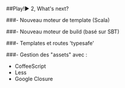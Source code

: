 ##Play!► 2, What's next?

###- Nouveau moteur de template (Scala)

###- Nouveau moteur de build (basé sur SBT)

###- Templates et routes 'typesafe'

###- Gestion des "assets" avec :

- CoffeeScript
- Less
- Google Closure